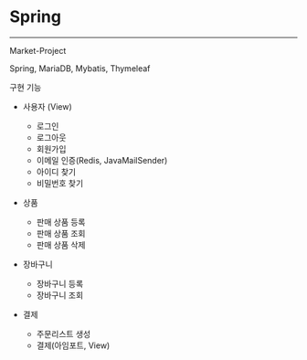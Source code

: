 # Spring
---------------------------------------
Market-Project

Spring, MariaDB, Mybatis, Thymeleaf

구현 기능
+ 사용자 (View)
  + 로그인
  + 로그아웃
  + 회원가입
  + 이메일 인증(Redis, JavaMailSender)
  + 아이디 찾기
  + 비밀번호 찾기
  
+ 상품
  + 판매 상품 등록
  + 판매 상품 조회
  + 판매 상품 삭제

+ 장바구니
  + 장바구니 등록
  + 장바구니 조회

+ 결제
  + 주문리스트 생성
  + 결제(아임포트, View)
